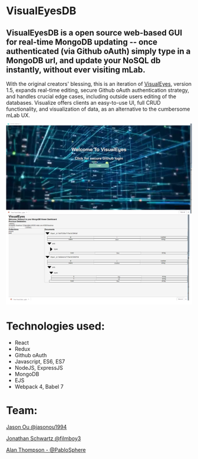 # VisualEyesDB

## VisualEyesDB is a open source web-based GUI for real-time MongoDB updating -- once authenticated (via Github oAuth) simply type in a MongoDB url, and update your NoSQL db instantly, without ever visiting mLab.

With the original creators' blessing, this is an iteration of [VisualEyes](https://github.com/VisualEyez-DB/VisualEyes-DB), version 1.5, expands real-time editing, secure Github oAuth authentication strategy, and handles crucial edge cases, including outside users editing of the databases. Visualize offers clients an easy-to-use UI, full CRUD functionality, and visualization of data, as an alternative to the cumbersome mLab UX. 

![alt text](Visualize2.png)
![alt text](Visualize1.png)

# Technologies used:
* React
* Redux
* Github oAuth
* Javascript, ES6, ES7
* NodeJS, ExpressJS
* MongoDB
* EJS
* Webpack 4, Babel 7

# Team:

[Jason Ou @jasonou1994](https://github.com/jasonou1994)

[Jonathan Schwartz @filmboy3](https://github.com/filmboy3)

[Alan Thompson - @PabloSphere](https://github.com/PabloSphere)